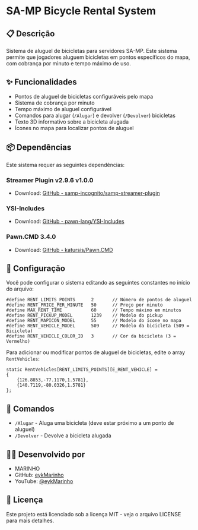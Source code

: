 # SA-MP Bicycle Rental System

## 📋 Descrição

Sistema de aluguel de bicicletas para servidores SA-MP. Este sistema permite que jogadores aluguem bicicletas em pontos específicos do mapa, com cobrança por minuto e tempo máximo de uso.

## ✨ Funcionalidades

- Pontos de aluguel de bicicletas configuráveis pelo mapa
- Sistema de cobrança por minuto
- Tempo máximo de aluguel configurável
- Comandos para alugar (`/Alugar`) e devolver (`/Devolver`) bicicletas
- Texto 3D informativo sobre a bicicleta alugada
- Ícones no mapa para localizar pontos de aluguel

## 📦 Dependências

Este sistema requer as seguintes dependências:

### Streamer Plugin v2.9.6 v1.0.0
- Download: [GitHub - samp-incognito/samp-streamer-plugin](https://github.com/samp-incognito/samp-streamer-plugin/releases)

### YSI-Includes
- Download: [GitHub - pawn-lang/YSI-Includes](https://github.com/pawn-lang/YSI-Includes)

### Pawn.CMD 3.4.0
- Download: [GitHub - katursis/Pawn.CMD](https://github.com/katursis/Pawn.CMD/releases)

## 🔧 Configuração

Você pode configurar o sistema editando as seguintes constantes no início do arquivo:

```pawn
#define RENT_LIMITS_POINTS      2       // Número de pontos de aluguel
#define RENT_PRICE_PER_MINUTE   50      // Preço por minuto
#define MAX_RENT_TIME           60      // Tempo máximo em minutos
#define RENT_PICKUP_MODEL       1239    // Modelo do pickup
#define RENT_MAPICON_MODEL      55      // Modelo do ícone no mapa
#define RENT_VEHICLE_MODEL      509     // Modelo da bicicleta (509 = Bicicleta)
#define RENT_VEHICLE_COLOR_ID   3       // Cor da bicicleta (3 = Vermelho)
```

Para adicionar ou modificar pontos de aluguel de bicicletas, edite o array `RentVehicles`:

```pawn
static RentVehicles[RENT_LIMITS_POINTS][E_RENT_VEHICLE] = 
{
    {126.8853,-77.1170,1.5781},
    {140.7119,-80.0326,1.5781}
};
```

## 📝 Comandos

- `/Alugar` - Aluga uma bicicleta (deve estar próximo a um ponto de aluguel)
- `/Devolver` - Devolve a bicicleta alugada

## 👨‍💻 Desenvolvido por

- MARINHO
- GitHub: [eykMarinho](https://github.com/eykMarinho)
- YouTube: [@eykMarinho](https://www.youtube.com/@eykMarinho)


## 📄 Licença

Este projeto está licenciado sob a licença MIT - veja o arquivo LICENSE para mais detalhes.
